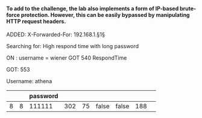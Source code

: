 <h4>To add to the challenge, the lab also implements a form of IP-based brute-force protection. However, this can be easily bypassed by manipulating HTTP request headers.</h4>
ADDED: X-Forwarded-For: 192.168.1.§1§

Searching for: High respond time with long password

ON : username = wiener
GOT 540 RespondTime

GOT:  553

Username: athena


|     |     | password |     |     |       |       |     |     |
| --- | --- | -------- | --- | --- | ----- | ----- | --- | --- |
| 8   | 8   | 111111   | 302 | 75  | false | false | 188 |     |